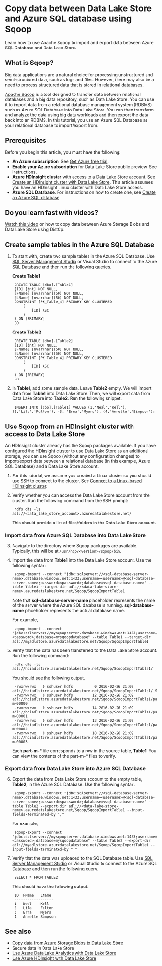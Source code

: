 <properties 
   pageTitle="Copy data between Data Lake Store and Azure SQL database using Sqoop | Microsoft Azure"
   description="Use Sqoop to copy data between Azure SQL Database and Data Lake Store" 
   services="data-lake-store" 
   documentationCenter="" 
   authors="nitinme" 
   manager="paulettm" 
   editor="cgronlun"/>
 
<tags
   ms.service="data-lake-store"
   ms.devlang="na"
   ms.topic="article"
   ms.tgt_pltfrm="na"
   ms.workload="big-data" 
   ms.date="08/02/2016"
   ms.author="nitinme"/>

# Copy data between Data Lake Store and Azure SQL database using Sqoop

Learn how to use Apache Sqoop to import and export data between Azure SQL Database and Data Lake Store.
 

## What is Sqoop?

Big data applications are a natural choice for processing unstructured and semi-structured data, such as logs and files. However, there may also be a need to process structured data that is stored in relational databases.

[Apache Sqoop](https://sqoop.apache.org/docs/1.4.4/SqoopUserGuide.html) is a tool designed to transfer data between  relational databases and a big data repository, such as Data Lake Store. You can use it to import data from a relational database management system (RDBMS) such as Azure SQL Database into Data Lake Store. You can then transform and analyze the data using big data workloads and then export the data back into an RDBMS. In this tutorial, you use an Azure SQL Database as your relational database to import/export from.
 

## Prerequisites

Before you begin this article, you must have the following:

- **An Azure subscription**. See [Get Azure free trial](https://azure.microsoft.com/pricing/free-trial/).
- **Enable your Azure subscription** for Data Lake Store public preview. See [instructions](data-lake-store-get-started-portal.md#signup). 
- **Azure HDInsight cluster** with access to a Data Lake Store account. See [Create an HDInsight cluster with Data Lake Store](data-lake-store-hdinsight-hadoop-use-portal.md). This article assumes you have an HDInsight Linux cluster with Data Lake Store access.
- **Azure SQL Database**. For instructions on how to create one, see [Create an Azure SQL database](../sql-database/sql-database-get-started.md)

## Do you learn fast with videos?

[Watch this video](https://mix.office.com/watch/1butcdjxmu114) on how to copy data between Azure Storage Blobs and Data Lake Store using DistCp.

## Create sample tables in the Azure SQL Database

1. To start with, create two sample tables in the Azure SQL Database. Use [SQL Server Management Studio](../sql-database/sql-database-connect-query-ssms.md) or Visual Studio to connect to the Azure SQL Database and then run the following queries.

	**Create Table1**

		CREATE TABLE [dbo].[Table1]( 
	    [ID] [int] NOT NULL, 
	    [FName] [nvarchar](50) NOT NULL, 
	    [LName] [nvarchar](50) NOT NULL, 
	 	CONSTRAINT [PK_Table_4] PRIMARY KEY CLUSTERED 
			( 
		   		[ID] ASC 
			) 
		) ON [PRIMARY] 
		GO

	**Create Table2**

		CREATE TABLE [dbo].[Table2]( 
	    [ID] [int] NOT NULL, 
	    [FName] [nvarchar](50) NOT NULL, 
	    [LName] [nvarchar](50) NOT NULL, 
	 	CONSTRAINT [PK_Table_4] PRIMARY KEY CLUSTERED 
			( 
		   		[ID] ASC 
			) 
		) ON [PRIMARY] 
		GO

2. In **Table1**, add some sample data. Leave **Table2** empty. We will import data from **Table1** into Data Lake Store. Then, we will export data from Data Lake Store into **Table2**. Run the following snippet.

		 
		INSERT INTO [dbo].[Table1] VALUES (1,'Neal','Kell'), (2,'Lila','Fulton'), (3, 'Erna','Myers'), (4,'Annette','Simpson'); 
  

## Use Sqoop from an HDInsight cluster with access to Data Lake Store

An HDInsight cluster already has the Sqoop packages available. If you have configured the HDInsight cluster to use Data Lake Store as an additional storage, you can use Sqoop (without any configuration changes) to import/export data between a relational database (in this example, Azure SQL Database) and a Data Lake Store account. 

1. For this tutorial, we assume you created a Linux cluster so you should use SSH to connect to the cluster. See [Connect to a Linux-based HDInsight cluster](hdinsight-hadoop-linux-use-ssh-unix.md#connect-to-a-linux-based-hdinsight-cluster).

2. Verify whether you can access the Data Lake Store account from the cluster. Run the following command from the SSH prompt:

		
		hdfs dfs -ls adl://<data_lake_store_account>.azuredatalakestore.net/

	This should provide a list of files/folders in the Data Lake Store account.

### Import data from Azure SQL Database into Data Lake Store

3. Navigate to the directory where Sqoop packages are available. Typically, this will be at `/usr/hdp/<version>/sqoop/bin`. 

4. Import the data from **Table1** into the Data Lake Store account. Use the following syntax:

		
		sqoop-import --connect "jdbc:sqlserver://<sql-database-server-name>.database.windows.net:1433;username=<username>@<sql-database-server-name>;password=<password>;database=<sql-database-name>" --table Table1 --target-dir adl://<data-lake-store-name>.azuredatalakestore.net/Sqoop/SqoopImportTable1

	Note that **sql-database-server-name** placeholder represents the name of the server where the Azure SQL database is running. **sql-database-name** placeholder represents the actual database name.

	For example,

		
		sqoop-import --connect "jdbc:sqlserver://mysqoopserver.database.windows.net:1433;username=nitinme@mysqoopserver;password=<password>;database=mysqoopdatabase" --table Table1 --target-dir adl://myadlstore.azuredatalakestore.net/Sqoop/SqoopImportTable1

5. Verify that the data has been transferred to the Data Lake Store account. Run the following command:

		
		hdfs dfs -ls adl://hdiadlstore.azuredatalakestore.net/Sqoop/SqoopImportTable1/

	You should see the following output.

		
		-rwxrwxrwx   0 sshuser hdfs          0 2016-02-26 21:09 adl://hdiadlstore.azuredatalakestore.net/Sqoop/SqoopImportTable1/_SUCCESS
		-rwxrwxrwx   0 sshuser hdfs         12 2016-02-26 21:09 adl://hdiadlstore.azuredatalakestore.net/Sqoop/SqoopImportTable1/part-m-00000
		-rwxrwxrwx   0 sshuser hdfs         14 2016-02-26 21:09 adl://hdiadlstore.azuredatalakestore.net/Sqoop/SqoopImportTable1/part-m-00001
		-rwxrwxrwx   0 sshuser hdfs         13 2016-02-26 21:09 adl://hdiadlstore.azuredatalakestore.net/Sqoop/SqoopImportTable1/part-m-00002
		-rwxrwxrwx   0 sshuser hdfs         18 2016-02-26 21:09 adl://hdiadlstore.azuredatalakestore.net/Sqoop/SqoopImportTable1/part-m-00003

	Each **part-m-*** file corresponds to a row in the source table, **Table1**. You can view the contents of the part-m-* files to verify.


### Export data from Data Lake Store into Azure SQL Database

6. Export the data from Data Lake Store account to the empty table, **Table2**, in the Azure SQL Database. Use the following syntax.

		
		sqoop-export --connect "jdbc:sqlserver://<sql-database-server-name>.database.windows.net:1433;username=<username>@<sql-database-server-name>;password=<password>;database=<sql-database-name>" --table Table2 --export-dir adl://<data-lake-store-name>.azuredatalakestore.net/Sqoop/SqoopImportTable1 --input-fields-terminated-by ","

	For example,

		
		sqoop-export --connect "jdbc:sqlserver://mysqoopserver.database.windows.net:1433;username=nitinme@mysqoopserver;password=<password>;database=mysqoopdatabase" --table Table2 --export-dir adl://myadlstore.azuredatalakestore.net/Sqoop/SqoopImportTable1 --input-fields-terminated-by ","

6. Verify that the data was uploaded to the SQL Database table. Use [SQL Server Management Studio](../sql-database/sql-database-connect-query-ssms.md) or Visual Studio to connect to the Azure SQL Database and then run the following query.

		
		SELECT * FROM TABLE2

	This should have the following output.

	 	ID  FName   LName
		------------------
		1	Neal	Kell
		2	Lila	Fulton
		3	Erna	Myers
		4	Annette	Simpson

## See also

- [Copy data from Azure Storage Blobs to Data Lake Store](data-lake-store-copy-data-azure-storage-blob.md)
- [Secure data in Data Lake Store](data-lake-store-secure-data.md)
- [Use Azure Data Lake Analytics with Data Lake Store](../data-lake-analytics/data-lake-analytics-get-started-portal.md)
- [Use Azure HDInsight with Data Lake Store](data-lake-store-hdinsight-hadoop-use-portal.md)

